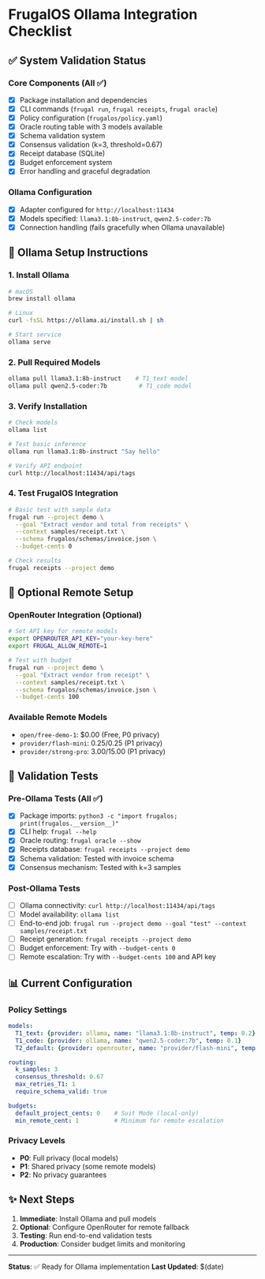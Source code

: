 # FrugalOS Ollama Integration Checklist

## ✅ System Validation Status

### Core Components (All ✅)
- [x] Package installation and dependencies
- [x] CLI commands (`frugal run`, `frugal receipts`, `frugal oracle`)
- [x] Policy configuration (`frugalos/policy.yaml`)
- [x] Oracle routing table with 3 models available
- [x] Schema validation system
- [x] Consensus validation (k=3, threshold=0.67)
- [x] Receipt database (SQLite)
- [x] Budget enforcement system
- [x] Error handling and graceful degradation

### Ollama Configuration
- [x] Adapter configured for `http://localhost:11434`
- [x] Models specified: `llama3.1:8b-instruct`, `qwen2.5-coder:7b`
- [x] Connection handling (fails gracefully when Ollama unavailable)

## 🚀 Ollama Setup Instructions

### 1. Install Ollama
```bash
# macOS
brew install ollama

# Linux
curl -fsSL https://ollama.ai/install.sh | sh

# Start service
ollama serve
```

### 2. Pull Required Models
```bash
ollama pull llama3.1:8b-instruct    # T1_text model
ollama pull qwen2.5-coder:7b         # T1_code model
```

### 3. Verify Installation
```bash
# Check models
ollama list

# Test basic inference
ollama run llama3.1:8b-instruct "Say hello"

# Verify API endpoint
curl http://localhost:11434/api/tags
```

### 4. Test FrugalOS Integration
```bash
# Basic test with sample data
frugal run --project demo \
  --goal "Extract vendor and total from receipts" \
  --context samples/receipt.txt \
  --schema frugalos/schemas/invoice.json \
  --budget-cents 0

# Check results
frugal receipts --project demo
```

## 🔑 Optional Remote Setup

### OpenRouter Integration (Optional)
```bash
# Set API key for remote models
export OPENROUTER_API_KEY="your-key-here"
export FRUGAL_ALLOW_REMOTE=1

# Test with budget
frugal run --project demo \
  --goal "Extract vendor from receipt" \
  --context samples/receipt.txt \
  --schema frugalos/schemas/invoice.json \
  --budget-cents 100
```

### Available Remote Models
- `open/free-demo-1`: $0.00 (Free, P0 privacy)
- `provider/flash-mini`: $0.25/$0.25 (P1 privacy)
- `provider/strong-pro`: $3.00/$15.00 (P1 privacy)

## 🧪 Validation Tests

### Pre-Ollama Tests (All ✅)
- [x] Package imports: `python3 -c "import frugalos; print(frugalos.__version__)"`
- [x] CLI help: `frugal --help`
- [x] Oracle routing: `frugal oracle --show`
- [x] Receipts database: `frugal receipts --project demo`
- [x] Schema validation: Tested with invoice schema
- [x] Consensus mechanism: Tested with k=3 samples

### Post-Ollama Tests
- [ ] Ollama connectivity: `curl http://localhost:11434/api/tags`
- [ ] Model availability: `ollama list`
- [ ] End-to-end job: `frugal run --project demo --goal "test" --context samples/receipt.txt`
- [ ] Receipt generation: `frugal receipts --project demo`
- [ ] Budget enforcement: Try with `--budget-cents 0`
- [ ] Remote escalation: Try with `--budget-cents 100` and API key

## 📊 Current Configuration

### Policy Settings
```yaml
models:
  T1_text: {provider: ollama, name: "llama3.1:8b-instruct", temp: 0.2}
  T1_code: {provider: ollama, name: "qwen2.5-coder:7b", temp: 0.1}
  T2_default: {provider: openrouter, name: "provider/flash-mini", temp: 0.2}

routing:
  k_samples: 3
  consensus_threshold: 0.67
  max_retries_T1: 1
  require_schema_valid: true

budgets:
  default_project_cents: 0    # Suit Mode (local-only)
  min_remote_cent: 1          # Minimum for remote escalation
```

### Privacy Levels
- **P0**: Full privacy (local models)
- **P1**: Shared privacy (some remote models)
- **P2**: No privacy guarantees

## ✨ Next Steps

1. **Immediate**: Install Ollama and pull models
2. **Optional**: Configure OpenRouter for remote fallback
3. **Testing**: Run end-to-end validation tests
4. **Production**: Consider budget limits and monitoring

---

**Status**: ✅ Ready for Ollama implementation
**Last Updated**: $(date)